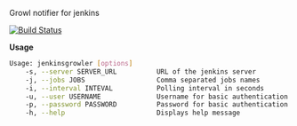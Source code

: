 Growl notifier for jenkins

[![Build Status](https://travis-ci.org/katta/jenkinsgrowler.png?branch=master)](https://travis-ci.org/katta/jenkinsgrowler)

**Usage**

```bash
Usage: jenkinsgrowler [options]
    -s, --server SERVER_URL          URL of the jenkins server
    -j, --jobs JOBS                  Comma separated jobs names
    -i, --interval INTEVAL           Polling interval in seconds
    -u, --user USERNAME              Username for basic authentication
    -p, --password PASSWORD          Password for basic authentication
    -h, --help                       Displays help message
```
